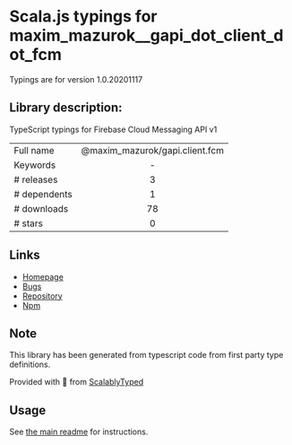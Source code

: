 
# Scala.js typings for maxim_mazurok__gapi_dot_client_dot_fcm

Typings are for version 1.0.20201117

## Library description:
TypeScript typings for Firebase Cloud Messaging API v1

|                    |                 |
| ------------------ | :-------------: |
| Full name          | @maxim_mazurok/gapi.client.fcm |
| Keywords           | - |
| # releases         | 3 |
| # dependents       | 1 |
| # downloads        | 78 |
| # stars            | 0 |

## Links
- [Homepage](https://github.com/Maxim-Mazurok/google-api-typings-generator#readme)
- [Bugs](https://github.com/Maxim-Mazurok/google-api-typings-generator/issues)
- [Repository](https://github.com/Maxim-Mazurok/google-api-typings-generator)
- [Npm](https://www.npmjs.com/package/%40maxim_mazurok%2Fgapi.client.fcm)
    


## Note
This library has been generated from typescript code from first party type definitions.

Provided with :purple_heart: from [ScalablyTyped](https://github.com/oyvindberg/ScalablyTyped)

## Usage
See [the main readme](../../readme.md) for instructions.


